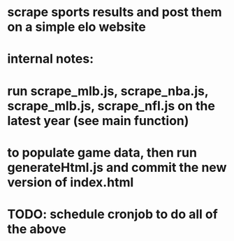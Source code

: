 # scrape sports results and post them on a simple elo website
# internal notes:
# run scrape_mlb.js, scrape_nba.js, scrape_mlb.js, scrape_nfl.js on the latest year (see main function)
# to populate game data, then run generateHtml.js and commit the new version of index.html
# TODO: schedule cronjob to do all of the above